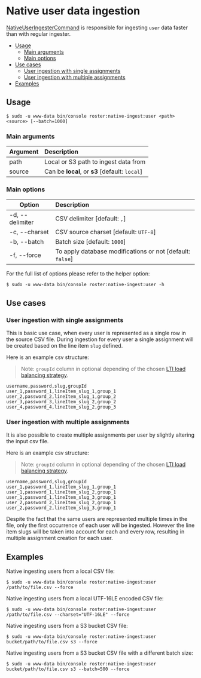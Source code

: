 # Native user data ingestion

[NativeUserIngesterCommand](../../src/Command/Ingester/Native/NativeUserIngesterCommand.php) is responsible for ingesting `user` data faster than with regular ingester.

- [Usage](#usage)
    - [Main arguments](#main-arguments)
    - [Main options](#main-options)
- [Use cases](#use-cases)
    - [User ingestion with single assignments](#user-ingestion-with-single-assignments)
    - [User ingestion with multiple assignments](#user-ingestion-with-multiple-assignments)
- [Examples](#examples)

## Usage
```shell script
$ sudo -u www-data bin/console roster:native-ingest:user <path> <source> [--batch=1000]
```

### Main arguments

| Argument | Description |
| -------- |:-------------|
| path   | Local or S3 path to ingest data from |
| source | Can be **local**, or **s3** [default: `local`] |

### Main options

| Option | Description |
| ------------- |:-------------|
| -d, --delimiter | CSV delimiter [default: `,`] |
| -c, --charset | CSV source charset [default: `UTF-8`] |
| -b, --batch | Batch size [default: `1000`] |
| -f, --force | To apply database modifications or not [default: `false`] |

For the full list of options please refer to the helper option:
```shell script
$ sudo -u www-data bin/console roster:native-ingest:user -h
```

## Use cases

### User ingestion with single assignments

This is basic use case, when every user is represented as a single row in the source CSV file. During ingestion for every user 
a single assignment will be created based on the line item `slug` defined.

Here is an example csv structure: 

> Note: `groupId` column in optional depending of the chosen [LTI load balancing strategy](../devops-documentation.md#lti-load-balancing-strategy).

```csv
username,password,slug,groupId
user_1,password_1,lineItem_slug_1,group_1
user_2,password_2,lineItem_slug_1,group_2
user_3,password_3,lineItem_slug_2,group_2
user_4,password_4,lineItem_slug_2,group_3
```

### User ingestion with multiple assignments

It is also possible to create multiple assignments per user by slightly altering the input csv file.

Here is an example csv structure:

> Note: `groupId` column in optional depending of the chosen [LTI load balancing strategy](../devops-documentation.md#lti-load-balancing-strategy).

```csv
username,password,slug,groupId
user_1,password_1,lineItem_slug_1,group_1
user_1,password_1,lineItem_slug_2,group_1
user_1,password_1,lineItem_slug_3,group_1
user_2,password_2,lineItem_slug_2,group_1
user_2,password_2,lineItem_slug_3,group_1
```

Despite the fact that the same users are represented multiple times in the file, only the first occurrence of each user 
will be ingested. However the line item slugs will be taken into account for each and every row, resulting in multiple
assignment creation for each user.

## Examples

Native ingesting users from a local CSV file:
```shell script
$ sudo -u www-data bin/console roster:native-ingest:user /path/to/file.csv --force
```

Native ingesting users from a local UTF-16LE encoded CSV file:
```shell script
$ sudo -u www-data bin/console roster:native-ingest:user /path/to/file.csv --charset="UTF-16LE" --force
```

Native ingesting users from a S3 bucket CSV file:
```shell script
$ sudo -u www-data bin/console roster:native-ingest:user bucket/path/to/file.csv s3 --force
```

Native ingesting users from a S3 bucket CSV file with a different batch size:
```shell script
$ sudo -u www-data bin/console roster:native-ingest:user bucket/path/to/file.csv s3 --batch=500 --force
```
